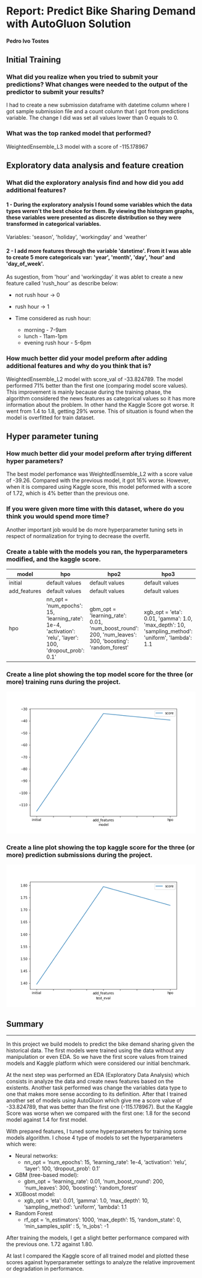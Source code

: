 # Report: Predict Bike Sharing Demand with AutoGluon Solution
#### Pedro Ivo Tostes

## Initial Training
### What did you realize when you tried to submit your predictions? What changes were needed to the output of the predictor to submit your results?
I had to create a new submission dataframe with datetime column where I got sample submission file and a count column that I got from predictions variable.
The change I did was set all values lower than 0 equals to 0.

### What was the top ranked model that performed?
WeightedEnsemble_L3 model with a score of -115.178967

## Exploratory data analysis and feature creation
### What did the exploratory analysis find and how did you add additional features?
#### 1 - During the exploratory analysis I found some variables which the data types weren't the best choice for them. By viewing the histogram graphs, these variables were presented as discrete distribution so they were transformed in categorical variables.
Variables: 'season', 'holiday', 'workingday' and 'weather'
#### 2 - I add more features through the variable 'datetime'. From it I was able to create 5 more categoricals var: 'year', 'month', 'day', 'hour' and 'day_of_week'.
As sugestion, from 'hour' and 'workingday' it was ablet to create a new feature called 'rush_hour' as describe below:
- not rush hour -> 0
- rush hour -> 1

- Time considered as rush hour:
    - morning - 7-9am
    - lunch - 11am-1pm
    - evening rush hour - 5-6pm


### How much better did your model preform after adding additional features and why do you think that is?
WeightedEnsemble_L2 model with score_val of -33.824789. The model performed 71% better than the first one (comparing model score values).
This improvement is mainly because during the training phase, the algorithm considered the news features as categorical values so it has more information about the problem.
In other hand the Kaggle Score got worse. It went from 1.4 to 1.8, getting 29% worse. This of situation is found when the model is overfitted for train dataset.


## Hyper parameter tuning
### How much better did your model preform after trying different hyper parameters?
The best model perfomance was WeightedEnsemble_L2 with a score value of -39.26. Compared with the previous model, it got 16% worse.
However, when it is compared using Kaggle score, this model peformed with a score of 1.72, which is 4% better than the previous one.

### If you were given more time with this dataset, where do you think you would spend more time?
Another important job would be do more hyperparameter tuning  sets in respect of normalization for trying to decrease the overfit.

### Create a table with the models you ran, the hyperparameters modified, and the kaggle score.

| model | hpo | hpo2 | hpo3| hpo4 | score |
| ------ | ------ | ------ | ------ | ------ | ------ |
| initial | default values | default values | default values | default values | 1.39539 |
| add_features | default values | default values | default values | default values | 1.79542 |
| hpo |nn_opt = 'num_epochs': 15, 'learning_rate': 1e-4, 'activation': 'relu', 'layer': 100, 'dropout_prob': 0.1' | gbm_opt = 'learning_rate': 0.01, 'num_boost_round': 200, 'num_leaves': 300, 'boosting': 'random_forest' | xgb_opt = 'eta': 0.01, 'gamma': 1.0, 'max_depth': 10, 'sampling_method': 'uniform', 'lambda': 1.1 | rf_opt = 'n_estimators': 1000, 'max_depth': 15, 'random_state': 0, 'min_samples_split' : 5, 'n_jobs': -1 | 1.71874 |

### Create a line plot showing the top model score for the three (or more) training runs during the project.

![model_train_score.png](model_train_score.png)

### Create a line plot showing the top kaggle score for the three (or more) prediction submissions during the project.

![model_test_score.png](model_test_score.png)

## Summary
---
In this project we build models to predict the bike demand sharing given the historical data. The first models were trained using the data without any manipulation or even EDA. So we have the first score values from trained models and Kaggle platform which were considered our initial benchmark.

At the next step was performed an EDA (Exploratory Data Analysis) which consists in analyze the data and create news features based on the existents.
Another task performed was change the variables data type to one that makes more sense according to its definition.
After that I trained another set of models using AutoGluon which give me a score value of -33.824789, that was better than the first one (-115.178967).
But the Kaggle Score was worse when we compared with the first one: 1.8 for the second model against 1.4 for first model.

With prepared features, I tuned some hyperparameters for training some models algorithm. I chose 4 type of models to set the hyperparameters which were:
-  Neural networks:
    - nn_opt = ‘num_epochs’: 15, ‘learning_rate’: 1e-4, ‘activation’: ‘relu’, ‘layer’: 100, ‘dropout_prob’: 0.1’
- GBM (tree-based model):
    - gbm_opt = ‘learning_rate’: 0.01, ‘num_boost_round’: 200, ‘num_leaves’: 300, ‘boosting’: ‘random_forest’
- XGBoost model:
    - xgb_opt = ‘eta’: 0.01, ‘gamma’: 1.0, ‘max_depth’: 10, ‘sampling_method’: ‘uniform’, ‘lambda’: 1.1
- Random Forest
    - rf_opt = ‘n_estimators’: 1000, ‘max_depth’: 15, ‘random_state’: 0, ‘min_samples_split’ : 5, ‘n_jobs’: -1

After training the models, I get a slight better performance compared with the previous one. 1.72 against 1.80.

At last I compared the Kaggle score of all trained model and plotted these scores against hyperparameter settings to analyze the relative improvement or degradation in performance.
